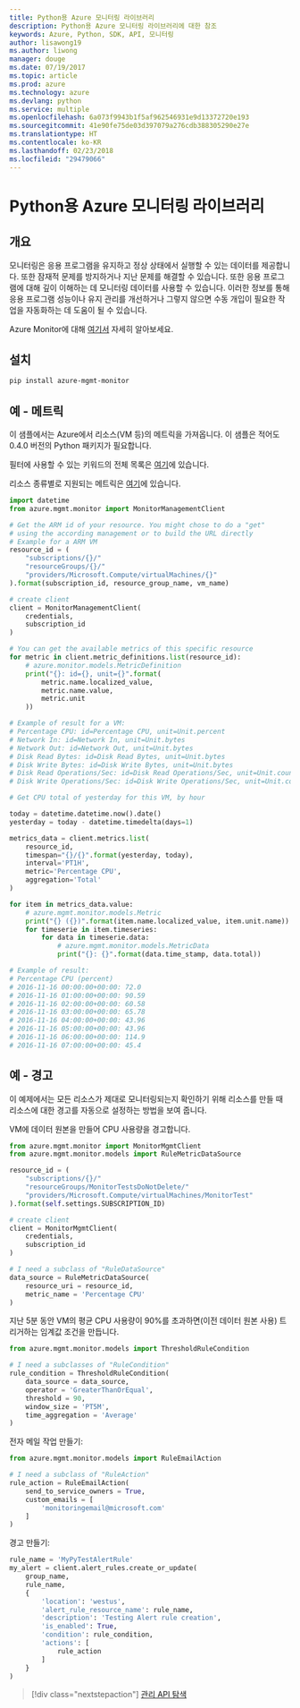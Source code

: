 ```yaml
---
title: Python용 Azure 모니터링 라이브러리
description: Python용 Azure 모니터링 라이브러리에 대한 참조
keywords: Azure, Python, SDK, API, 모니터링
author: lisawong19
ms.author: liwong
manager: douge
ms.date: 07/19/2017
ms.topic: article
ms.prod: azure
ms.technology: azure
ms.devlang: python
ms.service: multiple
ms.openlocfilehash: 6a073f9943b1f5af962546931e9d13372720e193
ms.sourcegitcommit: 41e90fe75de03d397079a276cdb388305290e27e
ms.translationtype: HT
ms.contentlocale: ko-KR
ms.lasthandoff: 02/23/2018
ms.locfileid: "29479066"
---
```

# <a name="azure-monitoring-libraries-for-python"></a>Python용 Azure 모니터링 라이브러리

## <a name="overview"></a>개요 
모니터링은 응용 프로그램을 유지하고 정상 상태에서 실행할 수 있는 데이터를 제공합니다. 또한 잠재적 문제를 방지하거나 지난 문제를 해결할 수 있습니다. 또한 응용 프로그램에 대해 깊이 이해하는 데 모니터링 데이터를 사용할 수 있습니다. 이러한 정보를 통해 응용 프로그램 성능이나 유지 관리를 개선하거나 그렇지 않으면 수동 개입이 필요한 작업을 자동화하는 데 도움이 될 수 있습니다.

Azure Monitor에 대해 [여기서](https://docs.microsoft.com/azure/monitoring-and-diagnostics/monitoring-overview-azure-monitor) 자세히 알아보세요. 

## <a name="installation"></a>설치
```bash
pip install azure-mgmt-monitor
```

## <a name="example---metrics"></a>예 - 메트릭
이 샘플에서는 Azure에서 리소스(VM 등)의 메트릭을 가져옵니다. 이 샘플은 적어도 0.4.0 버전의 Python 패키지가 필요합니다.

필터에 사용할 수 있는 키워드의 전체 목록은 [여기](https://msdn.microsoft.com/library/azure/mt743622.aspx)에 있습니다.

리소스 종류별로 지원되는 메트릭은 [여기](https://docs.microsoft.com/azure/monitoring-and-diagnostics/monitoring-supported-metrics)에 있습니다.

```python
import datetime
from azure.mgmt.monitor import MonitorManagementClient

# Get the ARM id of your resource. You might chose to do a "get"
# using the according management or to build the URL directly
# Example for a ARM VM
resource_id = (
    "subscriptions/{}/"
    "resourceGroups/{}/"
    "providers/Microsoft.Compute/virtualMachines/{}"
).format(subscription_id, resource_group_name, vm_name)

# create client
client = MonitorManagementClient(
    credentials,
    subscription_id
)

# You can get the available metrics of this specific resource
for metric in client.metric_definitions.list(resource_id):
    # azure.monitor.models.MetricDefinition
    print("{}: id={}, unit={}".format(
        metric.name.localized_value,
        metric.name.value,
        metric.unit
    ))

# Example of result for a VM:
# Percentage CPU: id=Percentage CPU, unit=Unit.percent
# Network In: id=Network In, unit=Unit.bytes
# Network Out: id=Network Out, unit=Unit.bytes
# Disk Read Bytes: id=Disk Read Bytes, unit=Unit.bytes
# Disk Write Bytes: id=Disk Write Bytes, unit=Unit.bytes
# Disk Read Operations/Sec: id=Disk Read Operations/Sec, unit=Unit.count_per_second
# Disk Write Operations/Sec: id=Disk Write Operations/Sec, unit=Unit.count_per_second

# Get CPU total of yesterday for this VM, by hour

today = datetime.datetime.now().date()
yesterday = today - datetime.timedelta(days=1)

metrics_data = client.metrics.list(
    resource_id,
    timespan="{}/{}".format(yesterday, today),
    interval='PT1H',
    metric='Percentage CPU',
    aggregation='Total'
)

for item in metrics_data.value:
    # azure.mgmt.monitor.models.Metric
    print("{} ({})".format(item.name.localized_value, item.unit.name))
    for timeserie in item.timeseries:
        for data in timeserie.data:
            # azure.mgmt.monitor.models.MetricData
            print("{}: {}".format(data.time_stamp, data.total))

# Example of result:
# Percentage CPU (percent)
# 2016-11-16 00:00:00+00:00: 72.0
# 2016-11-16 01:00:00+00:00: 90.59
# 2016-11-16 02:00:00+00:00: 60.58
# 2016-11-16 03:00:00+00:00: 65.78
# 2016-11-16 04:00:00+00:00: 43.96
# 2016-11-16 05:00:00+00:00: 43.96
# 2016-11-16 06:00:00+00:00: 114.9
# 2016-11-16 07:00:00+00:00: 45.4
```

## <a name="example---alerts"></a>예 - 경고
이 예제에서는 모든 리소스가 제대로 모니터링되는지 확인하기 위해 리소스를 만들 때 리소스에 대한 경고를 자동으로 설정하는 방법을 보여 줍니다.

VM에 데이터 원본을 만들어 CPU 사용량을 경고합니다.
```python
from azure.mgmt.monitor import MonitorMgmtClient
from azure.mgmt.monitor.models import RuleMetricDataSource

resource_id = (
    "subscriptions/{}/"
    "resourceGroups/MonitorTestsDoNotDelete/"
    "providers/Microsoft.Compute/virtualMachines/MonitorTest"
).format(self.settings.SUBSCRIPTION_ID)

# create client
client = MonitorMgmtClient(
    credentials,
    subscription_id
)

# I need a subclass of "RuleDataSource"
data_source = RuleMetricDataSource(
    resource_uri = resource_id,
    metric_name = 'Percentage CPU'
)
```
지난 5분 동안 VM의 평균 CPU 사용량이 90%를 초과하면(이전 데이터 원본 사용) 트리거하는 임계값 조건을 만듭니다.
```python
from azure.mgmt.monitor.models import ThresholdRuleCondition

# I need a subclasses of "RuleCondition"
rule_condition = ThresholdRuleCondition(
    data_source = data_source,
    operator = 'GreaterThanOrEqual',
    threshold = 90,
    window_size = 'PT5M',
    time_aggregation = 'Average'
)
```

전자 메일 작업 만들기:
```python
from azure.mgmt.monitor.models import RuleEmailAction

# I need a subclass of "RuleAction"
rule_action = RuleEmailAction(
    send_to_service_owners = True,
    custom_emails = [
        'monitoringemail@microsoft.com'
    ]
)
```

경고 만들기:
```python
rule_name = 'MyPyTestAlertRule'
my_alert = client.alert_rules.create_or_update(
    group_name,
    rule_name,
    {
        'location': 'westus',
        'alert_rule_resource_name': rule_name,
        'description': 'Testing Alert rule creation',
        'is_enabled': True,
        'condition': rule_condition,
        'actions': [
            rule_action
        ]
    }
)
```
> [!div class="nextstepaction"]
> [관리 API 탐색](/python/api/overview/azure/monitoring/management)
